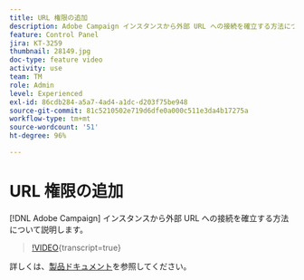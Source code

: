 ```yaml
---
title: URL 権限の追加
description: Adobe Campaign インスタンスから外部 URL への接続を確立する方法について説明します。
feature: Control Panel
jira: KT-3259
thumbnail: 28149.jpg
doc-type: feature video
activity: use
team: TM
role: Admin
level: Experienced
exl-id: 86cdb284-a5a7-4ad4-a1dc-d203f75be948
source-git-commit: 81c5210502e719d6dfe0a000c511e3da4b17275a
workflow-type: tm+mt
source-wordcount: '51'
ht-degree: 96%

---
```


# URL 権限の追加

[!DNL Adobe Campaign] インスタンスから外部 URL への接続を確立する方法について説明します。

>[!VIDEO](https://video.tv.adobe.com/v/28149?learn=on){transcript=true}

詳しくは、[製品ドキュメント](https://experienceleague.adobe.com/docs/control-panel/using/performance-monitoring/url-permissions.html?lang=ja)を参照してください。
